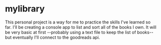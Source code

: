 # mylibrary
This personal project is a way for me to practice the skills I've learned so far. 
I'll be creating a console app to list and sort all of the books I own. It will be very basic at first --probably using a text file to keep the list of books-- but eventually I'll connect to the goodreads api.
